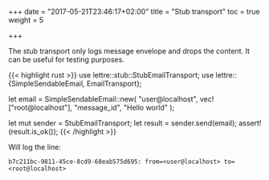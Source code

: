 +++
date = "2017-05-21T23:46:17+02:00"
title = "Stub transport"
toc = true
weight = 5

+++

The stub transport only logs message envelope and drops the content. It can be useful for
testing purposes.

{{< highlight rust >}}
use lettre::stub::StubEmailTransport;
use lettre::{SimpleSendableEmail, EmailTransport};

let email = SimpleSendableEmail::new(
                "user@localhost",
                vec!["root@localhost"],
                "message_id",
                "Hello world"
            );

let mut sender = StubEmailTransport;
let result = sender.send(email);
assert!(result.is_ok());
{{< /highlight >}}

Will log the line:

```text
b7c211bc-9811-45ce-8cd9-68eab575d695: from=<user@localhost> to=<root@localhost>
```